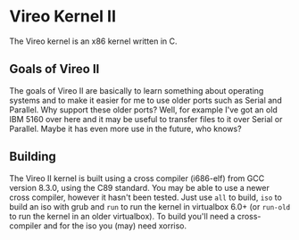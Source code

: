 # Vireo Kernel II

The Vireo kernel is an x86 kernel written in C.

## Goals of Vireo II
The goals of Vireo II are basically to learn something about operating systems and to make it easier for me to use older ports such as Serial and Parallel. Why support these older ports? Well, for example I've got an old
IBM 5160 over here and it may be useful to transfer files to it over Serial or Parallel. Maybe it has even more use in the future, who knows?

## Building
The Vireo II kernel is built using a cross compiler (i686-elf) from GCC version 8.3.0, using the C89 standard. You may be able to use a newer cross compiler, however it hasn't been tested. 
Just use `all` to build, `iso` to build an iso with grub and `run` to run the kernel in virtualbox 6.0+ (or `run-old` to run the kernel in an older virtualbox). To build you'll need a cross-compiler and for the iso you (may) need xorriso.

